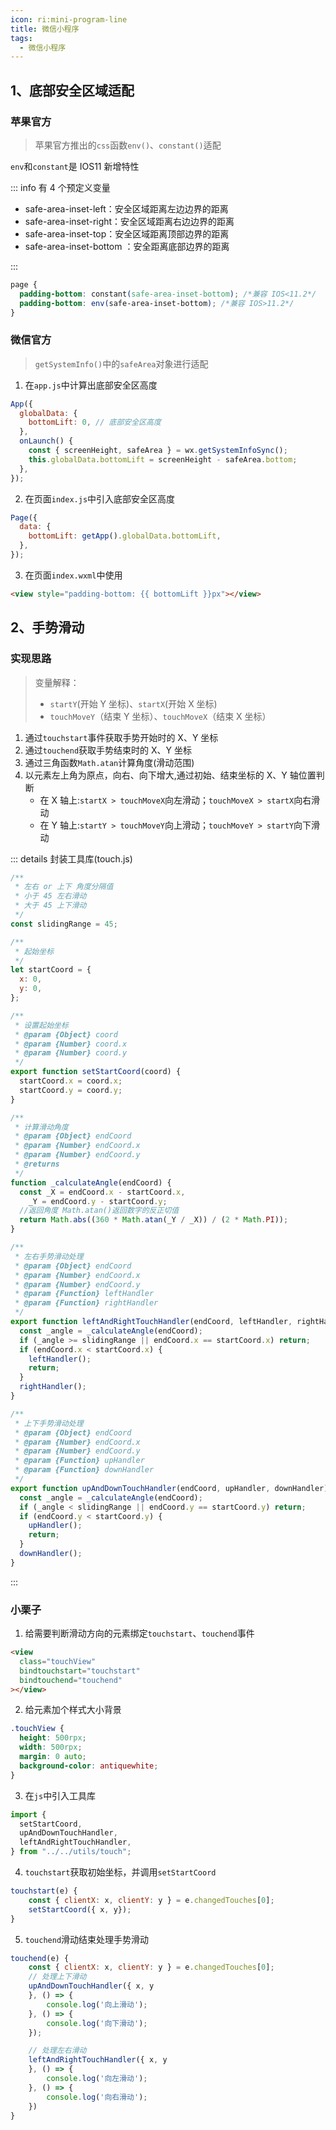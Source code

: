 ```yaml
---
icon: ri:mini-program-line
title: 微信小程序
tags:
  - 微信小程序
---
```


<!-- # 微信小程序 -->

## 1、底部安全区域适配

### 苹果官方

> 苹果官方推出的`css`函数`env()`、`constant()`适配

`env`和`constant`是 IOS11 新增特性

::: info 有 4 个预定义变量

- safe-area-inset-left：安全区域距离左边边界的距离
- safe-area-inset-right：安全区域距离右边边界的距离
- safe-area-inset-top：安全区域距离顶部边界的距离
- safe-area-inset-bottom ：安全距离底部边界的距离

:::

```css
page {
  padding-bottom: constant(safe-area-inset-bottom); /*兼容 IOS<11.2*/
  padding-bottom: env(safe-area-inset-bottom); /*兼容 IOS>11.2*/
}
```

### 微信官方

> `getSystemInfo()`中的`safeArea`对象进行适配

1.  在`app.js`中计算出底部安全区高度

```js
App({
  globalData: {
    bottomLift: 0, // 底部安全区高度
  },
  onLaunch() {
    const { screenHeight, safeArea } = wx.getSystemInfoSync();
    this.globalData.bottomLift = screenHeight - safeArea.bottom;
  },
});
```

2.  在页面`index.js`中引入底部安全区高度

```js
Page({
  data: {
    bottomLift: getApp().globalData.bottomLift,
  },
});
```

3.  在页面`index.wxml`中使用

```html
<view style="padding-bottom: {{ bottomLift }}px"></view>
```

## 2、手势滑动

### 实现思路

> 变量解释：
>
> - `startY`(开始 Y 坐标)、`startX`(开始 X 坐标)
> - `touchMoveY`（结束 Y 坐标）、`touchMoveX`（结束 X 坐标）

1.  通过`touchstart`事件获取手势开始时的 X、Y 坐标
2.  通过`touchend`获取手势结束时的 X、Y 坐标
3.  通过三角函数`Math.atan`计算角度(滑动范围)
4.  以元素左上角为原点，向右、向下增大,通过初始、结束坐标的 X、Y 轴位置判断
    - 在 X 轴上:`startX > touchMoveX`向左滑动；`touchMoveX > startX`向右滑动
    - 在 Y 轴上:`startY > touchMoveY`向上滑动；`touchMoveY > startY`向下滑动

::: details 封装工具库(touch.js)

```javascript
/**
 * 左右 or 上下 角度分隔值
 * 小于 45 左右滑动
 * 大于 45 上下滑动
 */
const slidingRange = 45;

/**
 * 起始坐标
 */
let startCoord = {
  x: 0,
  y: 0,
};

/**
 * 设置起始坐标
 * @param {Object} coord
 * @param {Number} coord.x
 * @param {Number} coord.y
 */
export function setStartCoord(coord) {
  startCoord.x = coord.x;
  startCoord.y = coord.y;
}

/**
 * 计算滑动角度
 * @param {Object} endCoord
 * @param {Number} endCoord.x
 * @param {Number} endCoord.y
 * @returns
 */
function _calculateAngle(endCoord) {
  const _X = endCoord.x - startCoord.x,
    _Y = endCoord.y - startCoord.y;
  //返回角度 Math.atan()返回数字的反正切值
  return Math.abs((360 * Math.atan(_Y / _X)) / (2 * Math.PI));
}

/**
 * 左右手势滑动处理
 * @param {Object} endCoord
 * @param {Number} endCoord.x
 * @param {Number} endCoord.y
 * @param {Function} leftHandler
 * @param {Function} rightHandler
 */
export function leftAndRightTouchHandler(endCoord, leftHandler, rightHandler) {
  const _angle = _calculateAngle(endCoord);
  if (_angle >= slidingRange || endCoord.x == startCoord.x) return;
  if (endCoord.x < startCoord.x) {
    leftHandler();
    return;
  }
  rightHandler();
}

/**
 * 上下手势滑动处理
 * @param {Object} endCoord
 * @param {Number} endCoord.x
 * @param {Number} endCoord.y
 * @param {Function} upHandler
 * @param {Function} downHandler
 */
export function upAndDownTouchHandler(endCoord, upHandler, downHandler) {
  const _angle = _calculateAngle(endCoord);
  if (_angle < slidingRange || endCoord.y == startCoord.y) return;
  if (endCoord.y < startCoord.y) {
    upHandler();
    return;
  }
  downHandler();
}
```

:::

### 小栗子

1.  给需要判断滑动方向的元素绑定`touchstart`、`touchend`事件

```html
<view
  class="touchView"
  bindtouchstart="touchstart"
  bindtouchend="touchend"
></view>
```

2.  给元素加个样式大小背景

```css
.touchView {
  height: 500rpx;
  width: 500rpx;
  margin: 0 auto;
  background-color: antiquewhite;
}
```

3.  在`js`中引入工具库

```js
import {
  setStartCoord,
  upAndDownTouchHandler,
  leftAndRightTouchHandler,
} from "../../utils/touch";
```

4.  `touchstart`获取初始坐标，并调用`setStartCoord`

```js
touchstart(e) {
    const { clientX: x, clientY: y } = e.changedTouches[0];
    setStartCoord({ x, y});
}
```

5.  `touchend`滑动结束处理手势滑动

```js
touchend(e) {
    const { clientX: x, clientY: y } = e.changedTouches[0];
    // 处理上下滑动
    upAndDownTouchHandler({ x, y
    }, () => {
        console.log('向上滑动');
    }, () => {
        console.log('向下滑动');
    });

    // 处理左右滑动
    leftAndRightTouchHandler({ x, y
    }, () => {
        console.log('向左滑动');
    }, () => {
        console.log('向右滑动');
    })
}
```
